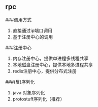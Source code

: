 ## rpc

###调用方式
1. 直接通过ip端口调用
2. 基于注册中心的调用

###注册中心
1. 内存注册中心，提供单进程多线程共享
2. 本地磁盘注册中心，提供本地多进程共享
3. redis注册中心，提供分布式注册

###(反)序列化
1. java 对象序列化
2. protostuff序列化（推荐）